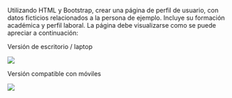 Utilizando HTML y Bootstrap, crear una página de perfil de usuario, con datos ficticios relacionados a la persona de ejemplo. Incluye su formación académica y perfil laboral. La página debe visualizarse como se puede apreciar a continuación:

Versión de escritorio / laptop

<img src="https://aula-itm.web.app/ap/web/ejercicio14laptop.jpg">

Versión compatible con móviles

<img src="https://aula-itm.web.app/ap/web/ejercicio14movil.jpg">